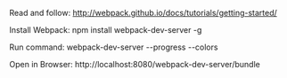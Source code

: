 Read and follow:
http://webpack.github.io/docs/tutorials/getting-started/

Install Webpack:
npm install webpack-dev-server -g

Run command:
webpack-dev-server --progress --colors

Open in Browser:
http://localhost:8080/webpack-dev-server/bundle
